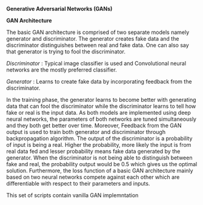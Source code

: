 **Generative Adversarial Networks (GANs)**

**GAN Architecture**

The basic GAN architecture is comprised of two separate models namely generator and discriminator. The generator creates fake data and the discriminator distinguishes between real and fake data. One can also say that generator is trying to fool the discriminator.

*Discriminator* : Typical image classifier is used and Convolutional neural networks are the mostly preferred classifier.

*Generator* : Learns to create fake data by incorporating feedback from the discriminator.

In the training phase, the generator learns to become better with generating data that can fool the discriminator while the discriminator learns to tell how fake or real is the input data. As both models are implemented using deep neural networks, the parameters of both networks are tuned simultaneously and they both get better over time. Moreover, Feedback from the GAN output is used to train both generator and discriminator through backpropagation algorithm. The output of the discriminator is a probability of input is being a real. Higher the probability, more likely the input is from real data fed and lesser probability means fake data generated by the generator. When the discriminator is not being able to distinguish between fake and real, the probability output would be 0.5 which gives us the optimal solution. Furthermore, the loss function of a basic GAN architecture mainly based on two neural networks compete against each other which are differentiable with respect to their parameters and inputs.

This set of scripts contain vanilla GAN implemntation


